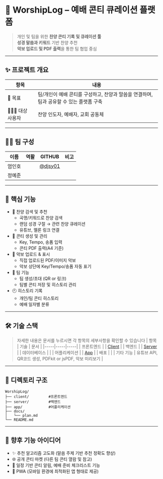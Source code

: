 # 📘 WorshipLog – 예배 콘티 큐레이션 플랫폼
> 개인 및 팀을 위한 **찬양 콘티 기록 및 큐레이션 툴**  
> **성경 말씀과 키워드** 기반 찬양 추천  
> **악보 업로드 및 PDF 출력**을 통한 팀 협업 중심

---

## ✨ 프로젝트 개요
| 항목 | 내용 |
|-----|-----|
| 🎯 목표 | 팀/개인이 예배 콘티를 구성하고, 찬양과 말씀을 연결하며, 팀과 공유할 수 있는 플랫폼 구축 |
| 🧑‍🤝‍🧑 대상 사용자 | 찬양 인도자, 예배자, 교회 공동체 |

---

## 🧑‍💻 팀 구성
| 이름 | 역활 | GITHUB | 비고 |
|-----|-----|-----|-----|
| 엄인호 |  | [@djsy01](https://github.com/djsy01) |  |
| 정예준 |  |  |  |

---

## 🧩 핵심 기능
- 🎼 찬양 검색 및 추천
    - 곡명/키워드로 찬양 검색
    - 랜덤 성경 구절 → 관련 찬양 큐레이션
    - 유튜브, 멜론 링크 연결
- 📝 콘티 생성 및 관리
    - Key, Tempo, 송폼 입력
    - 콘티 PDF 출력(A4 기준)
- 📄 악보 업로드 & 표시
    - 직접 업로드된 PDF/이미지 악보
    - 악보 상단에 Key/Tempo/송폼 자동 표기
- 👥 팀 기능
    - 팀 생성/초대 (QR or 링크)
    - 팀별 콘티 저장 및 히스토리 관리
- 🕘 히스토리 기록
    - 개인/팀 콘티 히스토리
    - 예배 일자별 분류

---

## 🛠️ 기술 스택
> 자세한 내용은 문서를 누르시면 각 항목의 세부사항을 확인할 수 있습니다
| 항목 | 기술 | 문서 |
|-----|-----|-----|
| 프론트엔드 |  | [Client](./client/README.md) |
| 백엔드 |  | [Server](./server/README.md) |
| 데이터베이스 |  |
| 어플리케이션 |  | [App](./app/README.md) |
| 배포 |  |
| 기타 기능 | 유튜브 API, QR코드 생성, PDFkit or jsPDF, 악보 미리보기 |

---

## 📂 디렉토리 구조
```
WorshipLog/
├── client/         #프론트엔드
├── server/         #백엔드
├── app/            #어플리케이션
├── docs/
│   └── plan.md
└── README.md
```

---

## 🚧 향후 기능 아이디어
- ✨ 추천 알고리즘 고도화 (말씀 주제 기반 추천 정확도 향상)
- 🌐 공개 콘티 마켓 (다른 팀 콘티 열람 및 참고)
- 🔔 일정 기반 콘티 알림, 예배 준비 체크리스트 기능
- 📱 PWA (모바일 환경에 최적화된 앱 형태로 제공)